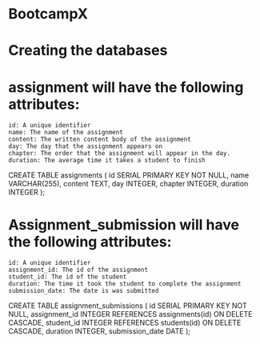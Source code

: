 # BootcampX

# Creating the databases 

# assignment will have the following attributes:

    id: A unique identifier
    name: The name of the assignment
    content: The written content body of the assignment
    day: The day that the assignment appears on
    chapter: The order that the assignment will appear in the day.
    duration: The average time it takes a student to finish

CREATE TABLE assignments (
  id SERIAL PRIMARY KEY NOT NULL,
  name VARCHAR(255),
  content TEXT,
  day INTEGER,
  chapter INTEGER,
  duration INTEGER
);


# Assignment_submission will have the following attributes:

    id: A unique identifier
    assignment_id: The id of the assignment
    student_id: The id of the student
    duration: The time it took the student to complete the assignment
    submission_date: The date is was submitted

CREATE TABLE assignment_submissions (
  id SERIAL PRIMARY KEY NOT NULL,
  assignment_id INTEGER REFERENCES assignments(id) ON DELETE CASCADE,
  student_id INTEGER REFERENCES students(id) ON DELETE CASCADE,
  duration INTEGER,
  submission_date DATE
);


#
#
#
#
#
#
#